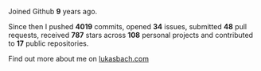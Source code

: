 Joined Github **9** years ago.

Since then I pushed **4019** commits, opened **34** issues, submitted **48** pull requests, received **787** stars across **108** personal projects and contributed to **17** public repositories.

Find out more about me on [lukasbach.com](https://lukasbach.com)
